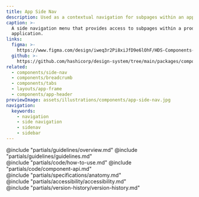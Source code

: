 ```yaml
---
title: App Side Nav
description: Used as a contextual navigation for subpages within an application.
caption: >-
  A side navigation menu that provides access to subpages within a product or
  application.
links:
  figma: >-
    https://www.figma.com/design/iweq3r2Pi8xiJfD9e6lOhF/HDS-Components-v2.0?m=auto&node-id=67337-21425&t=UPVdPTgYF1VjiD7R-1
  github: >-
    https://github.com/hashicorp/design-system/tree/main/packages/components/src/components/hds/app-side-nav
related:
  - components/side-nav
  - components/breadcrumb
  - components/tabs
  - layouts/app-frame
  - components/app-header
previewImage: assets/illustrations/components/app-side-nav.jpg
navigation:
  keywords:
    - navigation
    - side navigation
    - sidenav
    - sidebar
---
```


<section data-tab="Guidelines">
  @include "partials/guidelines/overview.md"
  @include "partials/guidelines/guidelines.md"
</section>

<section data-tab="Code">
  @include "partials/code/how-to-use.md"
  @include "partials/code/component-api.md"
</section>

<section data-tab="Specifications">
  @include "partials/specifications/anatomy.md"
</section>

<section data-tab="Accessibility">
  @include "partials/accessibility/accessibility.md"
</section>

<section data-tab="Version history">
  @include "partials/version-history/version-history.md"
</section>
